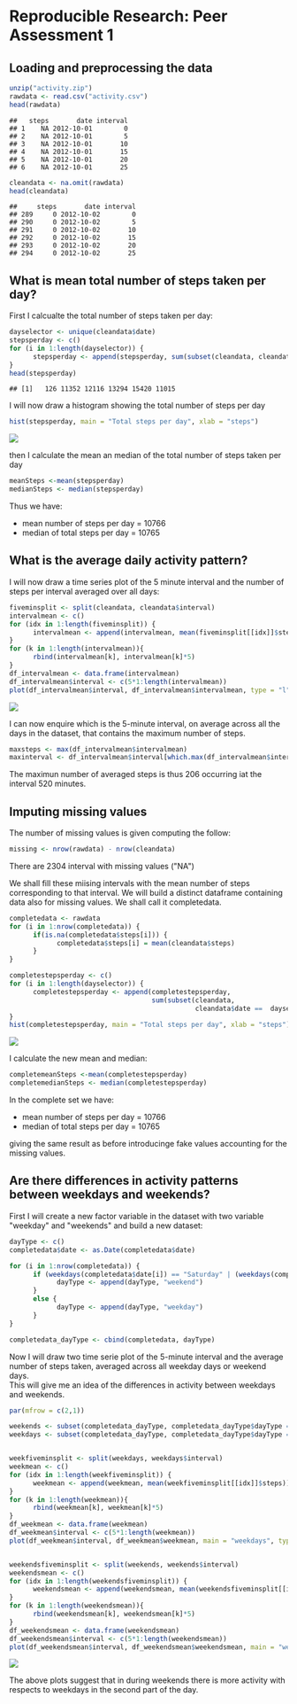 # Reproducible Research: Peer Assessment 1


## Loading and preprocessing the data

```r
unzip("activity.zip")
rawdata <- read.csv("activity.csv")
head(rawdata)
```

```
##   steps       date interval
## 1    NA 2012-10-01        0
## 2    NA 2012-10-01        5
## 3    NA 2012-10-01       10
## 4    NA 2012-10-01       15
## 5    NA 2012-10-01       20
## 6    NA 2012-10-01       25
```

```r
cleandata <- na.omit(rawdata)
head(cleandata)
```

```
##     steps       date interval
## 289     0 2012-10-02        0
## 290     0 2012-10-02        5
## 291     0 2012-10-02       10
## 292     0 2012-10-02       15
## 293     0 2012-10-02       20
## 294     0 2012-10-02       25
```


## What is mean total number of steps taken per day?

First I calcualte the total number of steps taken per day:


```r
dayselector <- unique(cleandata$date)
stepsperday <- c()
for (i in 1:length(dayselector)) {
      stepsperday <- append(stepsperday, sum(subset(cleandata, cleandata$date ==  dayselector[i])$steps))
}
head(stepsperday)
```

```
## [1]   126 11352 12116 13294 15420 11015
```

I will now draw a histogram showing the total number of steps per day


```r
hist(stepsperday, main = "Total steps per day", xlab = "steps")
```

![](PA1_template_files/figure-html/unnamed-chunk-3-1.png) 

then I calculate the mean an median of the total number of steps taken per day


```r
meanSteps <-mean(stepsperday)
medianSteps <- median(stepsperday)
```

Thus we have:  

- mean number of steps per day  =  10766
- median of total steps per day =  10765

## What is the average daily activity pattern?

I will now draw a time series plot of the 5 minute interval and the number of steps per interval averaged over all days:


```r
fiveminsplit <- split(cleandata, cleandata$interval)
intervalmean <- c()
for (idx in 1:length(fiveminsplit)) {
      intervalmean <- append(intervalmean, mean(fiveminsplit[[idx]]$steps))
}
for (k in 1:length(intervalmean)){
      rbind(intervalmean[k], intervalmean[k]*5)
}
df_intervalmean <- data.frame(intervalmean)
df_intervalmean$interval <- c(5*1:length(intervalmean))
plot(df_intervalmean$interval, df_intervalmean$intervalmean, type = "l", xlab = '5 min interval (across 24 hours)', ylab = "mean steps per interval")
```

![](PA1_template_files/figure-html/unnamed-chunk-5-1.png) 

I can now enquire which is the 5-minute interval, on average across all the days in the dataset, that contains the maximum number of steps.


```r
maxsteps <- max(df_intervalmean$intervalmean)
maxinterval <- df_intervalmean$interval[which.max(df_intervalmean$intervalmean)]
```

The maximun number of averaged steps is thus 206 occurring iat the interval 520 minutes.

## Imputing missing values

The number of missing values is given computing the follow:


```r
missing <- nrow(rawdata) - nrow(cleandata)
```

There are 2304 interval with missing values ("NA")

We shall fill these miising intervals with the mean number of steps corresponding to that interval. We will build a distinct dataframe containing data also for missing values. We shall call it completedata.


```r
completedata <- rawdata
for (i in 1:nrow(completedata)) {
      if(is.na(completedata$steps[i])) {
            completedata$steps[i] = mean(cleandata$steps)
      }
}

completestepsperday <- c()
for (i in 1:length(dayselector)) {
      completestepsperday <- append(completestepsperday,
                                    sum(subset(cleandata,
                                               cleandata$date ==  dayselector[i])$steps))
}
hist(completestepsperday, main = "Total steps per day", xlab = "steps")
```

![](PA1_template_files/figure-html/unnamed-chunk-8-1.png) 

I calculate the new mean and median:


```r
completemeanSteps <-mean(completestepsperday)
completemedianSteps <- median(completestepsperday)
```

In the complete set we have:

- mean number of steps per day  =  10766
- median of total steps per day =  10765

giving the same result as before introducinge fake values accounting for the missing values.



## Are there differences in activity patterns between weekdays and weekends?

First I will create a new factor variable in the dataset with two variable "weekday" and "weekends" and build a new dataset:


```r
dayType <- c()
completedata$date <- as.Date(completedata$date)

for (i in 1:nrow(completedata)) {
      if (weekdays(completedata$date[i]) == "Saturday" | (weekdays(completedata$date[i]) == "Sunday")) {
            dayType <- append(dayType, "weekend")
      }
      else {
            dayType <- append(dayType, "weekday")
      }
}

completedata_dayType <- cbind(completedata, dayType)
```

Now I will draw two time serie plot of the 5-minute interval and the average
number of steps taken, averaged across all weekday days or weekend days.  
This will give me an idea of the differences in activity between weekdays and weekends.



```r
par(mfrow = c(2,1))

weekends <- subset(completedata_dayType, completedata_dayType$dayType == "weekend")
weekdays <- subset(completedata_dayType, completedata_dayType$dayType == "weekday")


weekfiveminsplit <- split(weekdays, weekdays$interval)
weekmean <- c()
for (idx in 1:length(weekfiveminsplit)) {
      weekmean <- append(weekmean, mean(weekfiveminsplit[[idx]]$steps))
}
for (k in 1:length(weekmean)){
      rbind(weekmean[k], weekmean[k]*5)
}
df_weekmean <- data.frame(weekmean)
df_weekmean$interval <- c(5*1:length(weekmean))
plot(df_weekmean$interval, df_weekmean$weekmean, main = "weekdays", type = "l", xlab = '5 min interval', ylab = "mean steps per interval")


weekendsfiveminsplit <- split(weekends, weekends$interval)
weekendsmean <- c()
for (idx in 1:length(weekendsfiveminsplit)) {
      weekendsmean <- append(weekendsmean, mean(weekendsfiveminsplit[[idx]]$steps))
}
for (k in 1:length(weekendsmean)){
      rbind(weekendsmean[k], weekendsmean[k]*5)
}
df_weekendsmean <- data.frame(weekendsmean)
df_weekendsmean$interval <- c(5*1:length(weekendsmean))
plot(df_weekendsmean$interval, df_weekendsmean$weekendsmean, main = "weekends", type = "l", xlab = '5 min interval', ylab = "mean steps per interval")
```

![](PA1_template_files/figure-html/unnamed-chunk-11-1.png) 

The above plots suggest that in during weekends there is more activity with respects to weekdays in the second part of the day.
